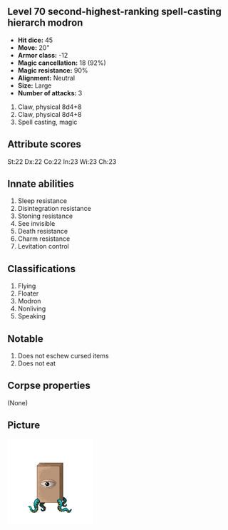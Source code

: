 ## Level 70 second-highest-ranking spell-casting hierarch modron

- **Hit dice:** 45
- **Move:** 20"
- **Armor class:** -12
- **Magic cancellation:** 18 (92%)
- **Magic resistance:** 90%
- **Alignment:** Neutral
- **Size:** Large
- **Number of attacks:** 3
1. Claw, physical 8d4+8
2. Claw, physical 8d4+8
3. Spell casting, magic

## Attribute scores

St:22 Dx:22 Co:22 In:23 Wi:23 Ch:23

## Innate abilities

1. Sleep resistance
2. Disintegration resistance
3. Stoning resistance
4. See invisible
5. Death resistance
6. Charm resistance
7. Levitation control

## Classifications

1. Flying
2. Floater
3. Modron
4. Nonliving
5. Speaking

## Notable

1. Does not eschew cursed items
2. Does not eat

## Corpse properties

(None)

## Picture

![Modron secundus](https://github.com/hyvanmielenpelit/GnollHackTileSet/blob/main/Monsters/modron_secundus/modron_secundus.png)
